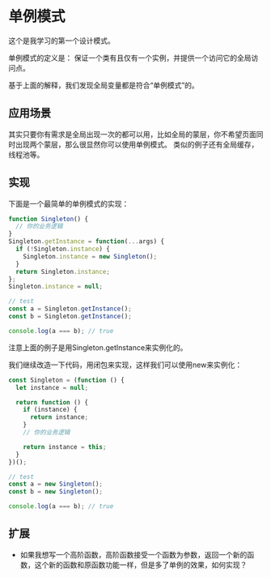# 单例模式

这个是我学习的第一个设计模式。

单例模式的定义是： 保证一个类有且仅有一个实例，并提供一个访问它的全局访问点。

基于上面的解释，我们发现全局变量都是符合“单例模式”的。
## 应用场景

其实只要你有需求是全局出现一次的都可以用，比如全局的蒙层，你不希望页面同时出现两个蒙层，那么很显然你可以使用单例模式。
类似的例子还有全局缓存，线程池等。
## 实现
下面是一个最简单的单例模式的实现：
```js
function Singleton() {
  // 你的业务逻辑
}
Singleton.getInstance = function(...args) {
  if (!Singleton.instance) {
    Singleton.instance = new Singleton();
  }
  return Singleton.instance;
};
Singleton.instance = null;

// test
const a = Singleton.getInstance();
const b = Singleton.getInstance();

console.log(a === b); // true
```

注意上面的例子是用Singleton.getInstance来实例化的。

我们继续改造一下代码，用闭包来实现，这样我们可以使用new来实例化：

```js
const Singleton = (function () {
  let instance = null;

  return function () {
    if (instance) {
      return instance;
    }
    // 你的业务逻辑

    return instance = this;
  }
})();

// test
const a = new Singleton();
const b = new Singleton();

console.log(a === b); // true

```

## 扩展

- 如果我想写一个高阶函数，高阶函数接受一个函数为参数，返回一个新的函数，这个新的函数和原函数功能一样，但是多了单例的效果，如何实现？


